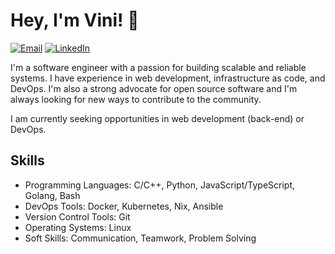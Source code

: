 # Hey, I'm Vini! 👋

[![Email](https://img.shields.io/badge/Email-vinicius@myriad.codes-blue)](mailto:vinicius@myriad.codes)
[![LinkedIn](https://img.shields.io/badge/LinkedIn-vinicius--myriad--codes-blue)](https://linkedin.com/in/vinicius-myriad-codes)

I'm a software engineer with a passion for building scalable and reliable systems. I have experience in web development, infrastructure as code, and DevOps. I'm also a strong advocate for open source software and I'm always looking for new ways to contribute to the community.

I am currently seeking opportunities in web development (back-end) or DevOps.

## Skills

- Programming Languages: C/C++, Python, JavaScript/TypeScript, Golang, Bash
- DevOps Tools: Docker, Kubernetes, Nix, Ansible
- Version Control Tools: Git
- Operating Systems: Linux
- Soft Skills: Communication, Teamwork, Problem Solving
